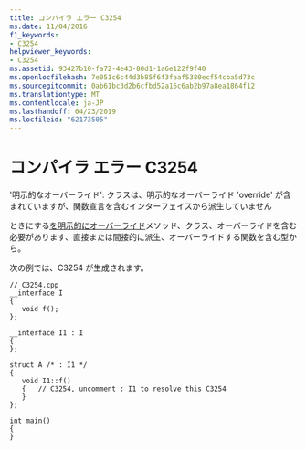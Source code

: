 ```yaml
---
title: コンパイラ エラー C3254
ms.date: 11/04/2016
f1_keywords:
- C3254
helpviewer_keywords:
- C3254
ms.assetid: 93427b10-fa72-4e43-80d1-1a6e122f9f40
ms.openlocfilehash: 7e051c6c44d3b85f6f3faaf5380ecf54cba5d73c
ms.sourcegitcommit: 0ab61bc3d2b6cfbd52a16c6ab2b97a8ea1864f12
ms.translationtype: MT
ms.contentlocale: ja-JP
ms.lasthandoff: 04/23/2019
ms.locfileid: "62173505"
---
```

# <a name="compiler-error-c3254"></a>コンパイラ エラー C3254

'明示的なオーバーライド': クラスは、明示的なオーバーライド 'override' が含まれていますが、関数宣言を含むインターフェイスから派生していません

ときにする[を明示的にオーバーライド](../../cpp/explicit-overrides-cpp.md)メソッド、クラス、オーバーライドを含む必要があります、直接または間接的に派生、オーバーライドする関数を含む型から。

次の例では、C3254 が生成されます。

```
// C3254.cpp
__interface I
{
   void f();
};

__interface I1 : I
{
};

struct A /* : I1 */
{
   void I1::f()
   {   // C3254, uncomment : I1 to resolve this C3254
   }
};

int main()
{
}
```